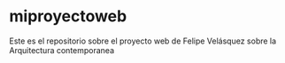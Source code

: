 # miproyectoweb
Este es el repositorio sobre el proyecto web de Felipe Velásquez sobre la Arquitectura contemporanea
